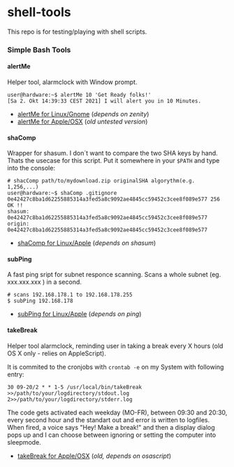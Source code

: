 # shell-tools

This repo is for testing/playing with shell scripts.


<h3>Simple Bash Tools</h3>


<h4>alertMe</h4>

Helper tool, alarmclock with Window prompt.

	user@hardware:~$ alertMe 10 'Get Ready folks!'
	[Sa 2. Okt 14:39:33 CEST 2021] I will alert you in 10 Minutes.

- [alertMe for Linux/Gnome](tools_simple/alertMe_gnome) (*depends on zenity*)
- [alertMe for Apple/OSX](tools_simple/alertMe_MAC) (*old untested version*)


<h4>shaComp</h4>

Wrapper for shasum. I don´t want to compare the two SHA keys by hand.
Thats the usecase for this script. Put it somewhere in your <code>$PATH</code> and type into the console:

	# shacComp path/to/mydownload.zip originalSHA algorythm(e.g. 1,256,...)
	user@hardware:~$ shaComp .gitignore 0e42427c8ba1d62255885314a3fed5a8c9092ae4845cc59452c3cee8f089e577 256
	OK !!
	shasum: 0e42427c8ba1d62255885314a3fed5a8c9092ae4845cc59452c3cee8f089e577
	origin: 0e42427c8ba1d62255885314a3fed5a8c9092ae4845cc59452c3cee8f089e577

- [shaComp for Linux/Apple](tools_simple/shaComp) (*depends on shasum*)


<h4>subPing</h4>

A fast ping sript for subnet responce scanning. Scans a whole subnet (eg. xxx.xxx.xxx ) in a second.

	# scans 192.168.178.1 to 192.168.178.255
	$ subPing 192.168.178


- [subPing for Linux/Apple](tools_simple/subPing) (*depends on ping*)


<h4>takeBreak</h4>

Helper tool alarmclock, reminding user in taking a break every X hours (old OS X only - relies on AppleScript).

It is commited to the cronjobs with <code>crontab -e</code> on my System with following entry:


	30 09-20/2 * * 1-5 /usr/local/bin/takeBreak >>/path/to/your/logdirectory/stdout.log 2>>/path/to/your/logdirectory/stderr.log


The code gets activated each weekday (MO-FR), between 09:30 and 20:30, every second hour and the standart out and error is written to logfiles.
When fired, a voice says "Hey! Make a break!" and then a display dialog pops up and I can choose between ignoring or setting the computer into sleepmode.

- [takeBreak for Apple/OSX](tools_simple/takeBreak) (*old, depends on osascript*)